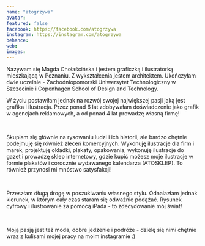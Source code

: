 ```yaml
---
name: "atogrzywa"
avatar: 
featured: false
facebook: https://facebook.com/atogrzywa
instagram: https://instagram.com/atogrzywa
behance: 
web:
images:
---
```

Nazywam się Magda Chołaścińska i jestem graficzką i ilustratorką mieszkającą w Poznaniu. Z wykształcenia jestem architektem. Ukończyłam dwie uczelnie - Zachodniopomorski Uniwersytet Technologiczny w Szczecinie i Copenhagen School of Design and Technology.

 

W życiu postawiłam jednak na rozwój swojej największej pasji jaką jest grafika i ilustracja. Przez ponad 6 lat zdobywałam doświadczenie jako grafik w agencjach reklamowych, a od ponad 4 lat prowadzę własną firmę!

​

Skupiam się głównie na rysowaniu ludzi i ich historii, ale bardzo chętnie podejmuję się również zleceń komercyjnych. Wykonuję ilustracje dla firm i marek, projektuję okładki, plakaty, opakowania, wykonuję ilustracje do gazet i prowadzę sklep internetowy, gdzie kupić możesz moje ilustracje w formie plakatów i corocznie wydawanego kalendarza (ATOSKLEP). To również przynosi mi mnóstwo satysfakcji!

​

Przeszłam długą drogę w poszukiwaniu własnego stylu. Odnalazłam jednak kierunek, w którym cały czas staram się odważnie podążać. Rysunek cyfrowy i ilustrowanie za pomocą iPada - to zdecydowanie mój świat!

​

Moją pasją jest też moda, dobre jedzenie i podróże - dzielę się nimi chętnie wraz z kulisami mojej pracy na moim instagramie :)
